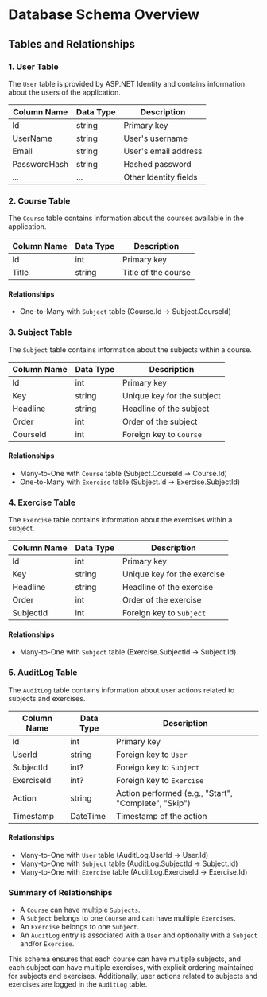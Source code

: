 # Database Schema Overview

## Tables and Relationships

### 1. User Table
The `User` table is provided by ASP.NET Identity and contains information about the users of the application.

| Column Name       | Data Type | Description                  |
|-------------------|-----------|------------------------------|
| Id                | string    | Primary key                  |
| UserName          | string    | User's username              |
| Email             | string    | User's email address         |
| PasswordHash      | string    | Hashed password              |
| ...               | ...       | Other Identity fields        |

### 2. Course Table
The `Course` table contains information about the courses available in the application.

| Column Name       | Data Type | Description                  |
|-------------------|-----------|------------------------------|
| Id                | int       | Primary key                  |
| Title             | string    | Title of the course          |

#### Relationships
- One-to-Many with `Subject` table (Course.Id -> Subject.CourseId)

### 3. Subject Table
The `Subject` table contains information about the subjects within a course.

| Column Name       | Data Type | Description                  |
|-------------------|-----------|------------------------------|
| Id                | int       | Primary key                  |
| Key               | string    | Unique key for the subject   |
| Headline          | string    | Headline of the subject      |
| Order             | int       | Order of the subject         |
| CourseId          | int       | Foreign key to `Course`      |

#### Relationships
- Many-to-One with `Course` table (Subject.CourseId -> Course.Id)
- One-to-Many with `Exercise` table (Subject.Id -> Exercise.SubjectId)

### 4. Exercise Table
The `Exercise` table contains information about the exercises within a subject.

| Column Name       | Data Type | Description                  |
|-------------------|-----------|------------------------------|
| Id                | int       | Primary key                  |
| Key               | string    | Unique key for the exercise  |
| Headline          | string    | Headline of the exercise     |
| Order             | int       | Order of the exercise        |
| SubjectId         | int       | Foreign key to `Subject`     |

#### Relationships
- Many-to-One with `Subject` table (Exercise.SubjectId -> Subject.Id)

### 5. AuditLog Table
The `AuditLog` table contains information about user actions related to subjects and exercises.

| Column Name       | Data Type | Description                  |
|-------------------|-----------|------------------------------|
| Id                | int       | Primary key                  |
| UserId            | string    | Foreign key to `User`        |
| SubjectId         | int?      | Foreign key to `Subject`     |
| ExerciseId        | int?      | Foreign key to `Exercise`    |
| Action            | string    | Action performed (e.g., "Start", "Complete", "Skip") |
| Timestamp         | DateTime  | Timestamp of the action      |

#### Relationships
- Many-to-One with `User` table (AuditLog.UserId -> User.Id)
- Many-to-One with `Subject` table (AuditLog.SubjectId -> Subject.Id)
- Many-to-One with `Exercise` table (AuditLog.ExerciseId -> Exercise.Id)

### Summary of Relationships
- A `Course` can have multiple `Subjects`.
- A `Subject` belongs to one `Course` and can have multiple `Exercises`.
- An `Exercise` belongs to one `Subject`.
- An `AuditLog` entry is associated with a `User` and optionally with a `Subject` and/or `Exercise`.

This schema ensures that each course can have multiple subjects, and each subject can have multiple exercises, with explicit ordering maintained for subjects and exercises. Additionally, user actions related to subjects and exercises are logged in the `AuditLog` table.

